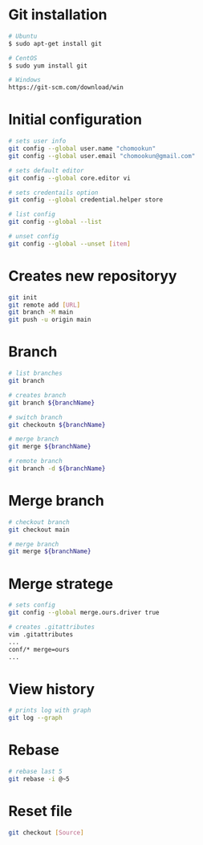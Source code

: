 # Git installation

```bash
# Ubuntu
$ sudo apt-get install git

# CentOS
$ sudo yum install git

# Windows
https://git-scm.com/download/win

```

# Initial configuration
```bash
# sets user info
git config --global user.name "chomookun"
git config --global user.email "chomookun@gmail.com"

# sets default editor
git config --global core.editor vi

# sets credentails option
git config --global credential.helper store

# list config
git config --global --list

# unset config
git config --global --unset [item]

```

# Creates new repositoryy
```bash
git init
git remote add [URL]
git branch -M main
git push -u origin main
```

# Branch
```bash
# list branches
git branch

# creates branch
git branch ${branchName}

# switch branch
git checkoutn ${branchName}

# merge branch
git merge ${branchName}

# remote branch
git branch -d ${branchName}
```

# Merge branch
```bash
# checkout branch
git checkout main

# merge branch
git merge ${branchName}
```

# Merge stratege
```bash
# sets config
git config --global merge.ours.driver true

# creates .gitattributes
vim .gitattributes
...
conf/* merge=ours
...
```


# View history
```bash
# prints log with graph
git log --graph
```

# Rebase
```bash
# rebase last 5
git rebase -i @~5
```

# Reset file
```bash
git checkout [Source]
```



